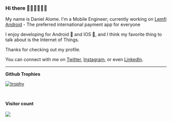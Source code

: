 ### Hi there 👋🏾👋🏽👋🏽

My name is Daniel Alome. I'm a Mobile Engineer; currently working on [Lemfi Android](https://play.google.com/store/apps/details?id=com.lemonadeFinance.android) - The preferred international payment app for everyone

I enjoy developing for Android 🤖 and IOS , and I think my favorite thing to talk about is the Internet of Things. 

Thanks for checking out my profile.

You can connect with me on [Twitter](https://twitter.com/Astrocodr), [Instagram](https://www.instagram.com/astro_codr/), or even [LinkedIn](https://www.linkedin.com/in/alomedaniel/).

---

<div>
<!--   <img height="170" align="left" src="https://github-readme-stats.vercel.app/api?username=alome007&count_private=true&include_all_commits=true" /> -->
<!--   <img src="https://github-readme-stats.vercel.app/api/top-langs/?username=alome007&layout=compact" /> -->
<!--   <br/><br/> -->
 
  <b>Github Trophies</b><br/>
  
  [![trophy](https://github-profile-trophy.vercel.app/?username=alome007&theme=onedark&margin-w=15&margin-h=15)](https://www.buymeacoffee.com/pantani)
</div>

<br/>
<p align="left"> 
  <b>Visitor count</b><br/>
  <br/>
  <img src="https://profile-counter.glitch.me/alome007/count.svg" />
</p>
